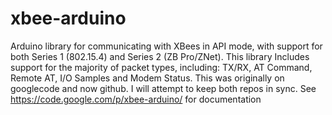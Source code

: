 # xbee-arduino

Arduino library for communicating with XBees in API mode, with support for both Series 1 (802.15.4) and Series 2 (ZB Pro/ZNet). This library Includes support for the majority of packet types, including: TX/RX, AT Command, Remote AT, I/O Samples and Modem Status. This was originally on googlecode and now github. I will attempt to keep both repos in sync. See https://code.google.com/p/xbee-arduino/ for documentation 
